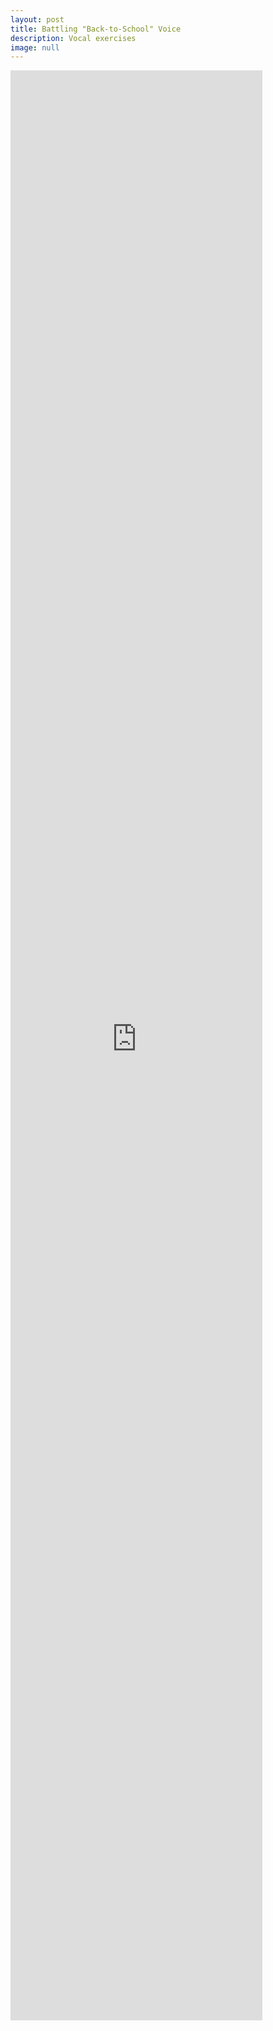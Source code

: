 ```yaml
---
layout: post
title: Battling "Back-to-School" Voice
description: Vocal exercises
image: null
---
```

<iframe width="80%" height="80%" src="https://www.youtube.com/embed/X3zdOtOPg5A" frameborder="0" allow="accelerometer; encrypted-media; gyroscope; picture-in-picture" allowfullscreen align="middle"></iframe>
